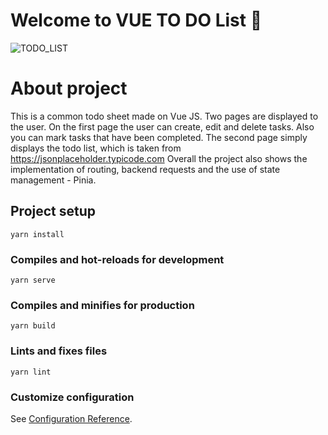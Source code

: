 # Welcome to VUE TO DO List 👋
![TODO_LIST](https://github.com/user-attachments/assets/ee29de24-cc56-4cc2-944c-ed9732f26c18)

# About project

This is a common todo sheet made on Vue JS.
Two pages are displayed to the user.
On the first page the user can create, edit and delete tasks. Also you can mark tasks that have been completed.
The second page simply displays the todo list, which is taken from https://jsonplaceholder.typicode.com
Overall the project also shows the implementation of routing, backend requests and the use of state management - Pinia.

## Project setup
```
yarn install
```

### Compiles and hot-reloads for development
```
yarn serve
```

### Compiles and minifies for production
```
yarn build
```

### Lints and fixes files
```
yarn lint
```

### Customize configuration
See [Configuration Reference](https://cli.vuejs.org/config/).

